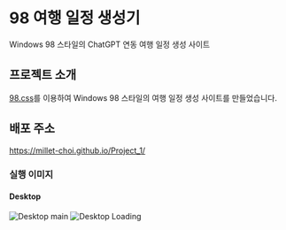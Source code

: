 # 98 여행 일정 생성기
Windows 98 스타일의 ChatGPT 연동 여행 일정 생성 사이트


## 프로젝트 소개
[98.css](https://github.com/jdan/98.css)를 이용하여 Windows 98 스타일의 여행 일정 생성 사이트를 만들었습니다.


## 배포 주소
<https://millet-choi.github.io/Project_1/>


### 실행 이미지


#### Desktop


![Desktop main](https://github.com/Millet-Choi/Project_1/assets/131703836/b9ce3f50-25b7-4f6b-a025-dd4e0f61da62 "main")
![Desktop Loading](https://github.com/Millet-Choi/Project_1/assets/131703836/a254c112-09a5-4186-b3c8-582f4fd80bf9 "Loading")
